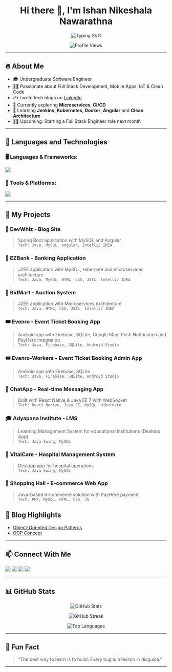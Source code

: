 <h1 align="center">Hi there 👋, I'm Ishan Nikeshala Nawarathna</h1>

<p align="center">
  <img src="https://readme-typing-svg.demolab.com?font=Fira+Code&pause=1000&center=true&vCenter=true&width=450&lines=Full+Stack+Software+Engineer;Mobile+App+Developer" alt="Typing SVG" />
</p>
<p align="center">
  <img src="https://komarev.com/ghpvc/?username=ishannikeshalanawarathna&label=Profile%20views&color=0e75b6&style=flat" alt="Profile Views" />
</p>

---

## 🔥 About Me

- 🎓 Undergraduate Software Engineer  
- 👨‍💻 Passionate about Full Stack Development, Mobile Apps, IoT & Clean Code  
- ✍️ I write tech blogs on [LinkedIn](https://www.linkedin.com/in/ishan-nikeshala-nawarathna-390a0b249/)  
- 🧠 Currently exploring **Microservices**, **CI/CD** 
- 🌱 Learning **Jenkins**, **Kubernetes**, **Docker**, **Angular** and **Clean Architecture**  
- 🧑‍💻 Upcoming: Starting a Full Stack Engineer role next month  

---

## 🧰 Languages and Technologies

### 🖥️ Languages & Frameworks:
<p>
  <img src="https://skillicons.dev/icons?i=java,spring,kotlin,cpp,php,js,ts,nodejs,react,html,css,tailwind,bootstrap,jquery" />
</p>

### 🧰 Tools & Platforms:
<p>
  <img src="https://skillicons.dev/icons?i=androidstudio,vscode,git,docker,github,gitlab,jenkins,arduino,figma,firebase,idea,mysql,postman,vercel,gcp,aws,notion,stackoverflow,devto" />
</p>

---

## 📱 My Projects

### 💬 DevWhiz - Blog Site  
> Spring Boot application with MySQL and Angular  
> `Tech: Java, MySQL, Angular, IntelliJ IDEA`

### 💸 EZBank - Banking Application  
> J2EE application with MySQL, Hibernate and microservices architecture  
> `Tech: Java, MySQL, HTML, CSS, JSTL, IntelliJ IDEA`

### 💸 BidMart - Auction System  
> J2EE application with Microservices Architecture  
> `Tech: Java, HTML, CSS, JSTL, IntelliJ IDEA`

### 🎟️ Evenro - Event Ticket Booking App  
> Android app with Firebase, SQLite, Google Map, Push Notification and PayHere integration  
> `Tech: Java, Firebase, SQLite, Android Studio`

### 🎟️ Evenro-Workers - Event Ticket Booking Admin App  
> Android app with Firebase, SQLite  
> `Tech: Java, Firebase, SQLite, Android Studio`

### 💬 ChatApp - Real-time Messaging App  
> Built with React Native & Java EE 7 with WebSocket  
> `Tech: React Native, Java EE, MySQL, Hibernate`

### 🎓 Adyapana Institute - LMS  
> Learning Management System for educational institutions (Desktop App)  
> `Tech: Java Swing, MySQL`

### 🏥 VitalCare - Hospital Management System  
> Desktop app for hospital operations  
> `Tech: Java Swing, MySQL`

### 🛒 Shopping Hall - E-commerce Web App  
> Java-based e-commerce solution with PayHere payment  
> `Tech: PHP, MySQL, HTML, CSS, JS`


## 📝 Blog Highlights

- [Object-Oriented Design Patterns](https://www.linkedin.com/feed/update/urn:li:activity:7225666567802380290/)
- [OOP Concept](https://www.linkedin.com/in/ishan-nikeshala-nawarathna-390a0b249/details/featured/)

---

## 📫 Connect With Me

<p>
  <a href="https://linkedin.com/in/ishan-nikeshala-nawarathna"><img src="https://skillicons.dev/icons?i=linkedin" /></a>
  <a href="mailto:ishannikeshalanawarathna@gmail.com"><img src="https://skillicons.dev/icons?i=gmail" /></a>
  <a href="https://instagram.com/ishan_nikeshala"><img src="https://skillicons.dev/icons?i=instagram" /></a>
  <a href="https://twitter.com/ishannikeshala"><img src="https://skillicons.dev/icons?i=twitter" /></a>
</p>

---

## 📊 GitHub Stats

<p align="center">
  <img src="https://github-readme-stats.vercel.app/api?username=ishannikeshalanawarathna&show_icons=true&theme=react&count_private=true" alt="GitHub Stats" />
</p>

<p align="center">
  <img src="https://github-readme-streak-stats.herokuapp.com/?user=ishannikeshalanawarathna&theme=react" alt="GitHub Streak" />
</p>

<p align="center">
  <img src="https://github-readme-stats.vercel.app/api/top-langs/?username=ishannikeshalanawarathna&layout=compact&theme=react" alt="Top Languages" />
</p>

---

## 🧠 Fun Fact

> "The best way to learn is to build. Every bug is a lesson in disguise."

---
